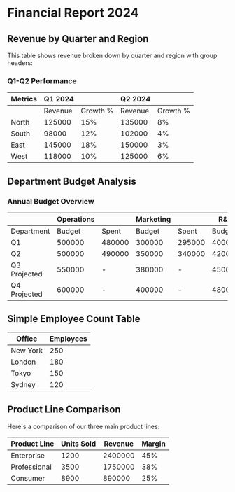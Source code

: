 # Financial Report 2024

## Revenue by Quarter and Region

This table shows revenue broken down by quarter and region with group headers:

### Q1-Q2 Performance

| Metrics | Q1 2024 |          | Q2 2024 |          |
|---------|---------|----------|---------|----------|
|         | Revenue | Growth % | Revenue | Growth % |
| North   | 125000  | 15%      | 135000  | 8%       |
| South   | 98000   | 12%      | 102000  | 4%       |
| East    | 145000  | 18%      | 150000  | 3%       |
| West    | 118000  | 10%      | 125000  | 6%       |

## Department Budget Analysis

### Annual Budget Overview

|              | Operations |           | Marketing |           | R&D       |           |
|--------------|------------|-----------|-----------|-----------|-----------|-----------|
| Department   | Budget     | Spent     | Budget    | Spent     | Budget    | Spent     |
| Q1           | 500000     | 480000    | 300000    | 295000    | 400000    | 385000    |
| Q2           | 500000     | 490000    | 350000    | 340000    | 420000    | 410000    |
| Q3 Projected | 550000     | -         | 380000    | -         | 450000    | -         |
| Q4 Projected | 600000     | -         | 400000    | -         | 480000    | -         |

## Simple Employee Count Table

| Office    | Employees |
|-----------|-----------|
| New York  | 250       |
| London    | 180       |
| Tokyo     | 150       |
| Sydney    | 120       |

## Product Line Comparison

Here's a comparison of our three main product lines:

| Product Line | Units Sold | Revenue  | Margin |
|--------------|------------|----------|--------|
| Enterprise   | 1200       | 2400000  | 45%    |
| Professional | 3500       | 1750000  | 38%    |
| Consumer     | 8900       | 890000   | 25%    |